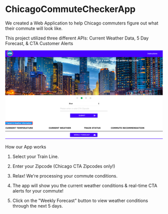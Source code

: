 # ChicagoCommuteCheckerApp

We created a Web Application to help Chicago commuters figure out what their commute will look like.

This project utilized three different APIs: Current Weather Data, 5 Day Forecast, & CTA Customer Alerts

![Screenshot of our Web App](./assets/images/project.png)

How our App works

1. Select your Train Line.

2. Enter your Zipcode (Chicago CTA Zipcodes only!)

3. Relax! We're processing your commute conditions.

4. The app will show you the current weather conditions & real-time CTA alerts for your commute!

5. Click on the "Weekly Forecast" button to view weather conditions through the next 5 days.